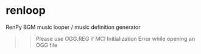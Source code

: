 # renloop
RenPy BGM music looper / music definition generator
>> Please use OGG.REG if MCI Initialization Error while opening an OGG file
